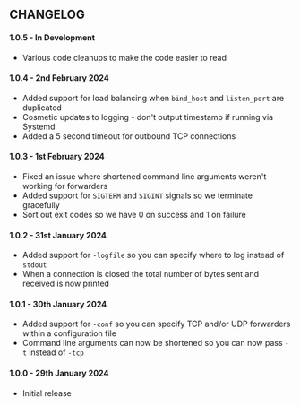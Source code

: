 ## CHANGELOG

#### 1.0.5 - In Development
- Various code cleanups to make the code easier to read

#### 1.0.4 - 2nd February 2024
- Added support for load balancing when `bind_host` and `listen_port` are duplicated
- Cosmetic updates to logging - don't output timestamp if running via Systemd
- Added a 5 second timeout for outbound TCP connections

#### 1.0.3 - 1st February 2024
- Fixed an issue where shortened command line arguments weren't working for forwarders
- Added support for `SIGTERM` and `SIGINT` signals so we terminate gracefully
- Sort out exit codes so we have 0 on success and 1 on failure

#### 1.0.2 - 31st January 2024
- Added support for `-logfile` so you can specify where to log instead of `stdout`
- When a connection is closed the total number of bytes sent and received is now printed

#### 1.0.1 - 30th January 2024
- Added support for `-conf` so you can specify TCP and/or UDP forwarders within a configuration file
- Command line arguments can now be shortened so you can now pass `-t` instead of `-tcp` 

#### 1.0.0 - 29th January 2024
- Initial release
